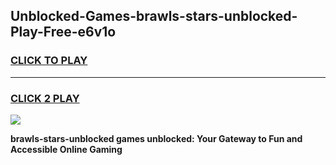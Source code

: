 
## Unblocked-Games-brawls-stars-unblocked-Play-Free-e6v1o
<h3>
<a href="https://premium76.site?title=brawls-stars-unblocked&ref=12A">CLICK TO PLAY</a></h3>
<hr>

<h3>
<a href="https://premium76.site?title=brawls-stars-unblocked&ref=12A">CLICK 2 PLAY</a>
  
</h3>

<a href="https://premium76.site?title=brawls-stars-unblocked&ref=12A"><img src="https://clearcache.store/games.png"></a>


**brawls-stars-unblocked games unblocked: Your Gateway to Fun and Accessible Online Gaming**
